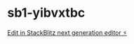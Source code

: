 # sb1-yibvxtbc

[Edit in StackBlitz next generation editor ⚡️](https://stackblitz.com/~/github.com/marconisida/sb1-yibvxtbc)